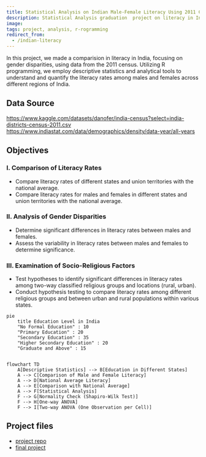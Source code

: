 ```yaml
---
title: Statistical Analysis on Indian Male-Female Literacy Using 2011 Census Data
description: Statistical Analysis graduation  project on literacy in India through R programming, utilizing descriptive statistics and analytical tools to uncover gender disparities | Census 2011
image: 
tags: project, analysis, r-rogramming
redirect_from:
  - /indian-literacy
---
```


In this project, we made a comparision in literacy in India, focusing on gender disparities, using data from the 2011 census. Utilizing R programming, we employ descriptive statistics and analytical tools to understand and quantify the literacy rates among males and females across different regions of India.

## Data Source

<https://www.kaggle.com/datasets/danofer/india-census?select=india-districts-census-2011.csv>
<https://www.indiastat.com/data/demographics/density/data-year/all-years>

## Objectives

### I. Comparison of Literacy Rates

- Compare literacy rates of different states and union territories with the national average.
- Compare literacy rates for males and females in different states and union territories with the national average.

### II. Analysis of Gender Disparities

- Determine significant differences in literacy rates between males and females.
- Assess the variability in literacy rates between males and females to determine significance.

### III. Examination of Socio-Religious Factors

- Test hypotheses to identify significant differences in literacy rates among two-way classified religious groups and locations (rural, urban).
- Conduct hypothesis testing to compare literacy rates among different religious groups and between urban and rural populations within various states.


```mermaid
pie
    title Education Level in India
    "No Formal Education" : 10
    "Primary Education" : 20
    "Secondary Education" : 35
    "Higher Secondary Education" : 20
    "Graduate and Above" : 15


```

```mermaid
flowchart TD
    A[Descriptive Statistics] --> B[Education in Different States]
    A --> C[Comparison of Male and Female Literacy]
    A --> D[National Average Literacy]
    A --> E[Comparison with National Average]
    A --> F[Statistical Analysis]
    F --> G[Normality Check (Shapiro-Wilk Test)]
    F --> H[One-way ANOVA]
    F --> I[Two-way ANOVA (One Observation per Cell)]

```

## Project files

- [project repo](https://github.com/mrinalcs/india-literacy)
- [final project](https://drive.google.com/drive/folders/1DgPTm5jvRlimD80-HjIT6CK9elssA9zO)

